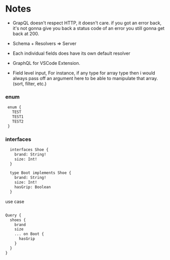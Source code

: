 # Notes

- GrapQL doesn't respect HTTP, it doesn't care.
  if you got an error back, it's not gonna give you back a status code of an error
  you still gonna get back at 200.

- Schema + Resolvers => Server

- Each individual fields does have its own default resolver

- GraphQL for VSCode Extension.
- Field level input, For instance, if any type for array type then i would always pass off an argument here to be able to manipulate that array. (sort, filter, etc.)

### enum

```diff
 enum {
   TEST
   TEST1
   TEST2
 }
```

### interfaces

```diff
  interfaces Shoe {
    brand: String!
    size: Int!
  }

  type Boot implements Shoe {
    brand: String!
    size: Int!
    hasGrip: Boolean
  }
```

use case

```diff

Query {
  shoes {
    brand
    size
    ... on Boot {
      hasGrip
    }
  }
}

```
